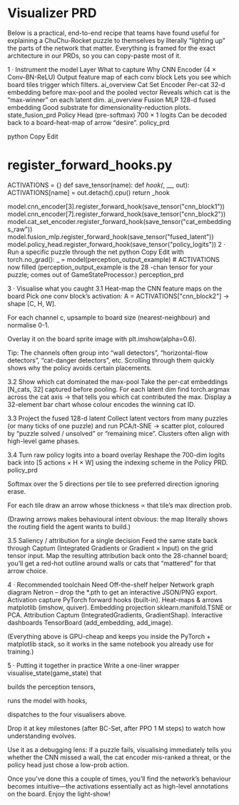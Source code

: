 # Visualizer PRD

Below is a practical, end-to-end recipe that teams have found useful for explaining a ChuChu-Rocket puzzle to themselves by literally “lighting up” the parts of the network that matter. Everything is framed for the exact architecture in our PRDs, so you can copy-paste most of it.

1 · Instrument the model
Layer	What to capture	Why
CNN Encoder (4 × Conv-BN-ReLU)	Output feature map of each conv block	Lets you see which board tiles trigger which filters. ai_overview
Cat Set Encoder	Per-cat 32-d embedding before max-pool and the pooled vector	Reveals which cat is the “max-winner” on each latent dim. ai_overview
Fusion MLP	128-d fused embedding	Good substrate for dimensionality-reduction plots. state_fusion_prd
Policy Head (pre-softmax)	700 × 1 logits	Can be decoded back to a board-heat-map of arrow “desire”. policy_prd


python
Copy
Edit
# register_forward_hooks.py
ACTIVATIONS = {}
def save_tensor(name):
    def _hook(_, __, out):
        ACTIVATIONS[name] = out.detach().cpu()
    return _hook

model.cnn_encoder[3].register_forward_hook(save_tensor("cnn_block1"))
model.cnn_encoder[7].register_forward_hook(save_tensor("cnn_block2"))
model.cat_set_encoder.register_forward_hook(save_tensor("cat_embeddings_raw"))
model.fusion_mlp.register_forward_hook(save_tensor("fused_latent"))
model.policy_head.register_forward_hook(save_tensor("policy_logits"))
2 · Run a specific puzzle through the net
python
Copy
Edit
with torch.no_grad():
    _ = model(perception_output_example)  # ACTIVATIONS now filled
(perception_output_example is the 28 -chan tensor for your puzzle; comes out of GameStateProcessor.) perception_prd

3 · Visualise what you caught
3.1 Heat-map the CNN feature maps on the board
Pick one conv block’s activation: A = ACTIVATIONS["cnn_block2"] → shape [C, H, W].

For each channel c, upsample to board size (nearest-neighbour) and normalise 0-1.

Overlay it on the board sprite image with plt.imshow(alpha=0.6).

Tip: The channels often group into “wall detectors”, “horizontal-flow detectors”, “cat-danger detectors”, etc. Scrolling through them quickly shows why the policy avoids certain placements.

3.2 Show which cat dominated the max-pool
Take the per-cat embeddings [N_cats, 32] captured before pooling. For each latent dim find torch.argmax across the cat axis → that tells you which cat contributed the max. Display a 32-element bar chart whose colour encodes the winning cat ID.

3.3 Project the fused 128-d latent
Collect latent vectors from many puzzles (or many ticks of one puzzle) and run PCA/t-SNE → scatter plot, coloured by “puzzle solved / unsolved” or “remaining mice”. Clusters often align with high-level game phases.

3.4 Turn raw policy logits into a board overlay
Reshape the 700-dim logits back into [5 actions × H × W] using the indexing scheme in the Policy PRD. policy_prd

Softmax over the 5 directions per tile to see preferred direction ignoring erase.

For each tile draw an arrow whose thickness ∝ that tile’s max direction prob.

(Drawing arrows makes behavioural intent obvious: the map literally shows the routing field the agent wants to build.)

3.5 Saliency / attribution for a single decision
Feed the same state back through Captum (Integrated Gradients or Gradient × Input) on the grid tensor input. Map the resulting attribution back onto the 28-channel board; you’ll get a red-hot outline around walls or cats that “mattered” for that arrow choice.

4 · Recommended toolchain
Need	Off-the-shelf helper
Network graph diagram	Netron – drop the *.pth to get an interactive JSON/PNG export.
Activation capture	PyTorch forward hooks (built-in).
Heat-maps & arrows	matplotlib (imshow, quiver).
Embedding projection	sklearn.manifold.TSNE or PCA.
Attribution	Captum (IntegratedGradients, GradientShap).
Interactive dashboards	TensorBoard (add_embedding, add_image).

(Everything above is GPU-cheap and keeps you inside the PyTorch + matplotlib stack, so it works in the same notebook you already use for training.)

5 · Putting it together in practice
Write a one-liner wrapper visualise_state(game_state) that

builds the perception tensors,

runs the model with hooks,

dispatches to the four visualisers above.

Drop it at key milestones (after BC-Set, after PPO 1 M steps) to watch how understanding evolves.

Use it as a debugging lens: if a puzzle fails, visualising immediately tells you whether the CNN missed a wall, the cat encoder mis-ranked a threat, or the policy head just chose a low-prob action.

Once you’ve done this a couple of times, you’ll find the network’s behaviour becomes intuitive—the activations essentially act as high-level annotations on the board. Enjoy the light-show!